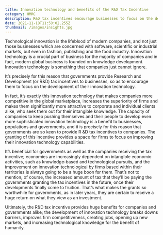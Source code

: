 ```yaml
---
title: Innovation technology and benefits of the R&D Tax Incentive
category: HMRC
description: R&D tax incentives encourage businesses to focus on the development of their innovation technology.
date: 2021-11-18T11:50:02.255Z
thumbnail: /images/insights.jpg
---
```


Technological innovation is the lifeblood of modern companies, and not just those businesses which are concerned with software, scientific or industrial markets, but even in fashion, publishing and the food industry. Innovation technology is a crucial part of business for the majority of companies and in fact, modern global business is founded on knowledge development. Innovation technology is something that companies just cannot ignore. 

It’s precisely for this reason that governments provide Research and Development (or R&D) tax incentives to businesses, so as to encourage them to focus on the development of their innovation technology. 

In fact, it’s exactly this innovation technology that makes companies more competitive in the global marketplace, increases the superiority of firms and makes them significantly more attractive to corporate and individual clients alike, who seek them out for their intangible knowledge. The capacity of companies to keep pushing themselves and their people to develop even more sophisticated innovation technology is a benefit to businesses, populations and governments, and it is precisely for this reason that governments are so keen to provide R &D tax incentives to companies. The granting of this incentive provides a space for firms to focus on improving their innovation technology capabilities. 

It’s beneficial for governments as well as the companies receiving the tax incentive; economies are increasingly dependent on intangible economic activities, such as knowledge-based and technological pursuits, and the improvement on innovation technological by firms based within their territories is always going to be a huge boon for them. That’s not to mention, of course, the increased amount of tax that they’ll be paying the governments granting the tax incentives in the future, once their developments finally come to fruition. That’s what makes the grants so worthwhile for governments, as in later years, they are certain to receive a huge return on what they view as an investment. 

Ultimately, the R&D tax incentive provides huge benefits for companies and governments alike; the development of innovation technology breaks downs barriers, improves firm competitiveness, creating jobs, opening up new markets, and increasing technological knowledge for the benefit of humanity.